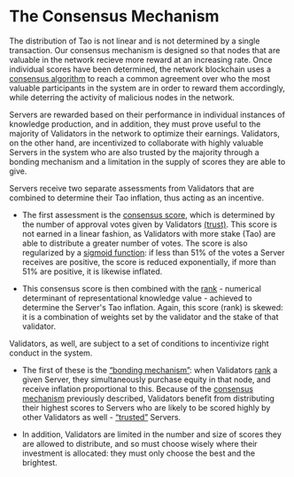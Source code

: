 # The Consensus Mechanism

The distribution of Tao is not linear and is not determined by a single transaction.  Our consensus mechanism is designed so that nodes that are valuable in the network recieve more reward at an increasing rate. Once individual scores have been determined, the network blockchain uses a [consensus algorithm](src/../Glossary.md#consensus-mechanism) to reach a common agreement over who the most valuable participants in the system are in order to reward them accordingly, while deterring the activity of malicious nodes in the network. 


Servers are rewarded based on their performance in individual instances of knowledge production, and in addition, they must prove useful to the majority of Validators in the network to optimize their earnings. Validators, on the other hand, are incentivized to collaborate with highly valuable Servers in the system who are also trusted by the majority through a bonding mechanism and a limitation in the supply of scores they are able to give.

Servers receive two separate assessments from Validators that are combined to determine their Tao inflation, thus acting as an incentive. 

- The first assessment is the [consensus score](src/../Glossary.md#consensus-mechanism), which is determined by the number of approval votes given by Validators [(trust)](src/../Glossary.md#trust). This score is not earned in a linear fashion, as Validators with more stake (Tao) are able to distribute a greater number of votes. The score is also regularized by a [sigmoid function](src/../Glossary.md#sigmoid-function): if less than 51% of the votes a Server receives are positive, the score is reduced exponentially, if more than 51% are positive, it is likewise inflated.

- This consensus score is then combined with the [rank](src/../Glossary.md#rank) - numerical determinant of representational knowledge value - achieved to determine the Server's Tao inflation. Again, this score (rank) is skewed: it is a combination of weights set by the validator and the stake of that validator.

Validators, as well, are subject to a set of conditions to incentivize right conduct in the system. 

- The first of these is the [“bonding mechanism”](src/../Glossary.md#bodning-mechanism): when Validators [rank](src/../Glossary.md#rank) a given Server, they simultaneously purchase equity in that node, and receive inflation proportional to this. Because of the [consensus mechanism](src/../Glossary.md#consensus-mechanism) previously described, Validators benefit from distributing their highest scores to Servers who are likely to be scored highly by other Validators as well - [“trusted”](src/../Glossary.md#trust) Servers. 

- In addition, Validators are limited in the number and size of scores they are allowed to distribute, and so must choose wisely where their investment is allocated: they must only choose the best and the brightest.
